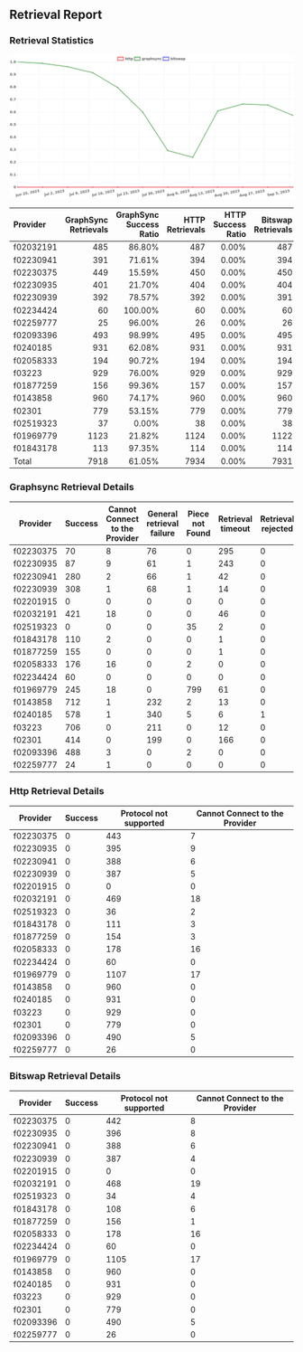 ## Retrieval Report
### Retrieval Statistics
<img src="https://raw.githubusercontent.com/data-preservation-programs/filplus-checker-assets/main/filecoin-project/filecoin-plus-large-datasets/issues/2054/1694068808890.png"/>

| Provider  | GraphSync Retrievals | GraphSync Success Ratio | HTTP Retrievals | HTTP Success Ratio | Bitswap Retrievals | Bitswap Success Ratio |
| :-------- | -------------------: | ----------------------: | --------------: | -----------------: | -----------------: | --------------------: |
| f02032191 |                  485 |                  86.80% |             487 |              0.00% |                487 |                 0.00% |
| f02230941 |                  391 |                  71.61% |             394 |              0.00% |                394 |                 0.00% |
| f02230375 |                  449 |                  15.59% |             450 |              0.00% |                450 |                 0.00% |
| f02230935 |                  401 |                  21.70% |             404 |              0.00% |                404 |                 0.00% |
| f02230939 |                  392 |                  78.57% |             392 |              0.00% |                391 |                 0.00% |
| f02234424 |                   60 |                 100.00% |              60 |              0.00% |                 60 |                 0.00% |
| f02259777 |                   25 |                  96.00% |              26 |              0.00% |                 26 |                 0.00% |
| f02093396 |                  493 |                  98.99% |             495 |              0.00% |                495 |                 0.00% |
| f0240185  |                  931 |                  62.08% |             931 |              0.00% |                931 |                 0.00% |
| f02058333 |                  194 |                  90.72% |             194 |              0.00% |                194 |                 0.00% |
| f03223    |                  929 |                  76.00% |             929 |              0.00% |                929 |                 0.00% |
| f01877259 |                  156 |                  99.36% |             157 |              0.00% |                157 |                 0.00% |
| f0143858  |                  960 |                  74.17% |             960 |              0.00% |                960 |                 0.00% |
| f02301    |                  779 |                  53.15% |             779 |              0.00% |                779 |                 0.00% |
| f02519323 |                   37 |                   0.00% |              38 |              0.00% |                 38 |                 0.00% |
| f01969779 |                 1123 |                  21.82% |            1124 |              0.00% |               1122 |                 0.00% |
| f01843178 |                  113 |                  97.35% |             114 |              0.00% |                114 |                 0.00% |
| Total     |                 7918 |                  61.05% |            7934 |              0.00% |               7931 |                 0.00% |

### Graphsync Retrieval Details
| Provider  | Success | Cannot Connect to the Provider | General retrieval failure | Piece not Found | Retrieval timeout | Retrieval rejected |
| --------- | ------- | ------------------------------ | ------------------------- | --------------- | ----------------- | ------------------ |
| f02230375 | 70      | 8                              | 76                        | 0               | 295               | 0                  |
| f02230935 | 87      | 9                              | 61                        | 1               | 243               | 0                  |
| f02230941 | 280     | 2                              | 66                        | 1               | 42                | 0                  |
| f02230939 | 308     | 1                              | 68                        | 1               | 14                | 0                  |
| f02201915 | 0       | 0                              | 0                         | 0               | 0                 | 0                  |
| f02032191 | 421     | 18                             | 0                         | 0               | 46                | 0                  |
| f02519323 | 0       | 0                              | 0                         | 35              | 2                 | 0                  |
| f01843178 | 110     | 2                              | 0                         | 0               | 1                 | 0                  |
| f01877259 | 155     | 0                              | 0                         | 0               | 1                 | 0                  |
| f02058333 | 176     | 16                             | 0                         | 2               | 0                 | 0                  |
| f02234424 | 60      | 0                              | 0                         | 0               | 0                 | 0                  |
| f01969779 | 245     | 18                             | 0                         | 799             | 61                | 0                  |
| f0143858  | 712     | 1                              | 232                       | 2               | 13                | 0                  |
| f0240185  | 578     | 1                              | 340                       | 5               | 6                 | 1                  |
| f03223    | 706     | 0                              | 211                       | 0               | 12                | 0                  |
| f02301    | 414     | 0                              | 199                       | 0               | 166               | 0                  |
| f02093396 | 488     | 3                              | 0                         | 2               | 0                 | 0                  |
| f02259777 | 24      | 1                              | 0                         | 0               | 0                 | 0                  |

### Http Retrieval Details
| Provider  | Success | Protocol not supported | Cannot Connect to the Provider |
| --------- | ------- | ---------------------- | ------------------------------ |
| f02230375 | 0       | 443                    | 7                              |
| f02230935 | 0       | 395                    | 9                              |
| f02230941 | 0       | 388                    | 6                              |
| f02230939 | 0       | 387                    | 5                              |
| f02201915 | 0       | 0                      | 0                              |
| f02032191 | 0       | 469                    | 18                             |
| f02519323 | 0       | 36                     | 2                              |
| f01843178 | 0       | 111                    | 3                              |
| f01877259 | 0       | 154                    | 3                              |
| f02058333 | 0       | 178                    | 16                             |
| f02234424 | 0       | 60                     | 0                              |
| f01969779 | 0       | 1107                   | 17                             |
| f0143858  | 0       | 960                    | 0                              |
| f0240185  | 0       | 931                    | 0                              |
| f03223    | 0       | 929                    | 0                              |
| f02301    | 0       | 779                    | 0                              |
| f02093396 | 0       | 490                    | 5                              |
| f02259777 | 0       | 26                     | 0                              |

### Bitswap Retrieval Details
| Provider  | Success | Protocol not supported | Cannot Connect to the Provider |
| --------- | ------- | ---------------------- | ------------------------------ |
| f02230375 | 0       | 442                    | 8                              |
| f02230935 | 0       | 396                    | 8                              |
| f02230941 | 0       | 388                    | 6                              |
| f02230939 | 0       | 387                    | 4                              |
| f02201915 | 0       | 0                      | 0                              |
| f02032191 | 0       | 468                    | 19                             |
| f02519323 | 0       | 34                     | 4                              |
| f01843178 | 0       | 108                    | 6                              |
| f01877259 | 0       | 156                    | 1                              |
| f02058333 | 0       | 178                    | 16                             |
| f02234424 | 0       | 60                     | 0                              |
| f01969779 | 0       | 1105                   | 17                             |
| f0143858  | 0       | 960                    | 0                              |
| f0240185  | 0       | 931                    | 0                              |
| f03223    | 0       | 929                    | 0                              |
| f02301    | 0       | 779                    | 0                              |
| f02093396 | 0       | 490                    | 5                              |
| f02259777 | 0       | 26                     | 0                              |
